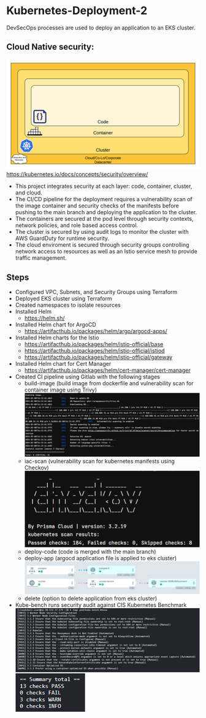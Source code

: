 # Kubernetes-Deployment-2
DevSecOps processes are used to deploy an application to an EKS cluster.

## Cloud Native security:

![](embedded-images/k8-security.png)
https://kubernetes.io/docs/concepts/security/overview/

- This project integrates security at each layer: code, container, cluster, and cloud.
- The CI/CD pipeline for the deployment requires a vulnerability scan of the image container and security checks of the manifests before pushing to the main branch and deploying the application to the cluster.
- The containers are secured at the pod level through security contexts, network policies, and role based access control. 
- The cluster is secured by using audit logs to monitor the cluster with AWS GuardDuty for runtime security.
- The cloud enviroment is secured through security groups controlling network access to resources as well as an Istio service mesh to provide traffic management.

## Steps
- Configured VPC, Subnets, and Security Groups using Terraform
- Deployed EKS cluster using Terraform
- Created namespaces to isolate resources
- Installed Helm
    - https://helm.sh/ 
- Installed Helm chart for ArgoCD 
    - https://artifacthub.io/packages/helm/argo/argocd-apps/
- Installed Helm charts for the Istio 
    - https://artifacthub.io/packages/helm/istio-official/base
    - https://artifacthub.io/packages/helm/istio-official/istiod
    - https://artifacthub.io/packages/helm/istio-official/gateway
- Installed Helm chart for Cert Manager 
    - https://artifacthub.io/packages/helm/cert-manager/cert-manager
- Created CI pipeline using Gitlab with the following stages
    - build-image (build image from dockerfile and vulnerability scan for container image using Trivy)  
      ![](embedded-images/trivy.PNG)
    - iac-scan (vulnerability scan for kubernetes manifests using Checkov)  
      ![](embedded-images/checkov.PNG)
    - deploy-code (code is merged with the main branch)
    - deploy-app (argocd application file is applied to eks cluster)  
      ![](embedded-images/argocd.PNG)
    - delete (option to delete application from eks cluster)
- Kube-bench runs security audit against CIS Kubernetes Benchmark  
  ![](embedded-images/kube-bench.PNG)
  ![](embedded-images/kube-bench-2.PNG)
